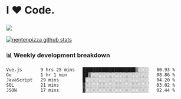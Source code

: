 # I ❤️ Code.

### ![](http://img.shields.io/badge/Go-language-blue?style=for-the-badge&logo=appveyor)
[![nentenpizza github stats](https://github-readme-stats.vercel.app/api?username=nentenpizza&count_private=true)](https://github.com/anuraghazra/github-readme-stats)

### 📊 Weekly development breakdown

<!--START_SECTION:waka-->
```text
Vue.js       9 hrs 25 mins   ████████████████████▒░░░░   80.93 % 
Go           1 hr 1 min      ██▒░░░░░░░░░░░░░░░░░░░░░░   08.86 % 
JavaScript   29 mins         █░░░░░░░░░░░░░░░░░░░░░░░░   04.20 % 
SQL          21 mins         ▓░░░░░░░░░░░░░░░░░░░░░░░░   03.02 % 
JSON         17 mins         ▓░░░░░░░░░░░░░░░░░░░░░░░░   02.44 % 
```
<!--END_SECTION:waka-->

